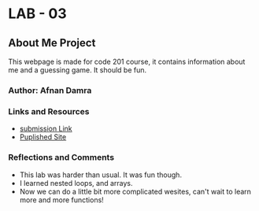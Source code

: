 # LAB - 03

## About Me Project

This webpage is made for code 201 course, it contains information about me and a guessing game. It should be fun.

### Author: Afnan Damra

### Links and Resources
* [submission Link](https://github.com/afnandamra/class-02)
* [Puplished Site](https://afnandamra.github.io/class-02/)

### Reflections and Comments
* This lab was harder than usual. It was fun though.
* I learned nested loops, and arrays.
* Now we can do a little bit more complicated wesites, can't wait to learn more and more functions!